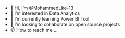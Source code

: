 - 👋 Hi, I’m @MohammedLike-13
- 👀 I’m interested in Data Analytics
- 🌱 I’m currently learning Power BI Tool
- 💞️ I’m looking to collaborate on open source projects
- 📫 How to reach me ...

<!---
MohammedLike-13/MohammedLike-13 is a ✨ special ✨ repository because its `README.md` (this file) appears on your GitHub profile.
You can click the Preview link to take a look at your changes.
--->
